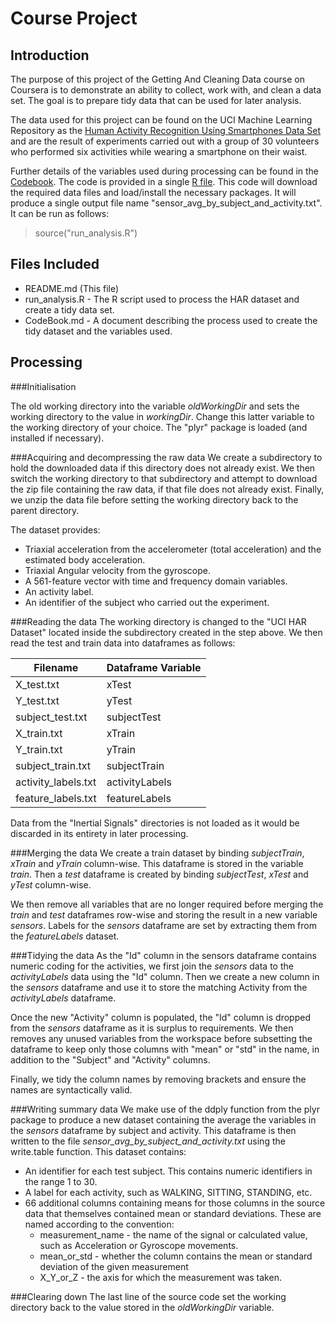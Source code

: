 # Course Project

## Introduction
The purpose of this project of the Getting And Cleaning Data course on Coursera is to demonstrate an ability to collect, work with, and clean a data set. The goal is to prepare tidy data that can be used for later analysis. 

The data used for this project can be found on the UCI Machine Learning Repository as the [Human Activity Recognition Using Smartphones Data Set](http://archive.ics.uci.edu/ml/datasets/Human+Activity+Recognition+Using+Smartphones) and are the result of experiments carried out with a group of 30 volunteers who performed six activities while wearing a smartphone on their waist. 

Further details of the variables used during processing can be found in the [Codebook](https://github.com/NLCSGRV/Getting-And-Cleaning-Data/blob/master/CODEBOOK.md). The code is provided in a single [R file](https://github.com/NLCSGRV/Getting-And-Cleaning-Data/blob/master/run_analysis.R). This code will download the required data files and load/install the necessary packages. It will produce a single output file name "sensor_avg_by_subject_and_activity.txt". It can be run as follows:

>source("run_analysis.R")

## Files Included
* README.md (This file)
* run_analysis.R - The R script used to process the HAR dataset and create a tidy data set.
* CodeBook.md - A document describing the process used to create the tidy dataset and the variables used.

## Processing

###Initialisation

The old working directory into the variable *oldWorkingDir* and sets the working directory to the value in *workingDir*. Change this latter variable to the working directory of your choice. The "plyr" package is loaded (and installed if necessary).

###Acquiring and decompressing the raw data
We create a subdirectory to hold the downloaded data if this directory does not already exist. We then switch the working directory to that subdirectory and attempt to download the zip file containing the raw data, if that file does not already exist. Finally, we unzip the data file before setting the working directory back to the parent directory.

The dataset provides:

* Triaxial acceleration from the accelerometer (total acceleration) and the estimated body acceleration.
* Triaxial Angular velocity from the gyroscope.
* A 561-feature vector with time and frequency domain variables.
* An activity label.
* An identifier of the subject who carried out the experiment. 

###Reading the data
The working directory is changed to the "UCI HAR Dataset" located inside the subdirectory created in the step above. We then read the test and train data into dataframes as follows:

| Filename            | Dataframe Variable |
|---------------------|--------------------|
| X_test.txt          | xTest              |
| Y_test.txt          | yTest              |
| subject_test.txt    | subjectTest        |
| X_train.txt         | xTrain             |
| Y_train.txt         | yTrain             |
| subject_train.txt   | subjectTrain       |
| activity_labels.txt | activityLabels     |
| feature_labels.txt  | featureLabels      |

Data from the "Inertial Signals" directories is not loaded as it would be discarded in its entirety in later processing.

###Merging the data
We create a train dataset by binding *subjectTrain*, *xTrain* and *yTrain* column-wise. This dataframe is stored in the variable *train*. Then a *test* dataframe is created by binding *subjectTest*, *xTest* and *yTest* column-wise.

We then remove all variables that are no longer required before merging the *train* and *test* dataframes row-wise and storing the result in a new variable *sensors*. Labels for the *sensors* dataframe are set by extracting them from the *featureLabels* dataset.

###Tidying the data
As the "Id" column in the sensors dataframe contains numeric coding for the activities, we first join the *sensors* data to the *activityLabels* data using the "Id" column. Then we create a new column in the *sensors* dataframe and use it to store the matching Activity from the *activityLabels* dataframe.

Once the new "Activity" column is populated, the "Id" column is dropped from the *sensors* dataframe as it is surplus to requirements. We then removes any unused variables from the workspace before subsetting the dataframe to keep only those columns with "mean" or "std" in the name, in addition to the "Subject" and "Activity" columns.

Finally, we tidy the column names by removing brackets and ensure the names are syntactically valid.

###Writing summary data
We make use of the ddply function from the plyr package to produce a new dataset containing the average the variables in the *sensors* dataframe by subject and activity. This dataframe is then written to the file *sensor_avg_by_subject_and_activity.txt* using the write.table function. This dataset contains:

* An identifier for each test subject. This contains numeric identifiers in the range 1 to 30.
* A label for each activity, such as WALKING, SITTING, STANDING, etc. 
* 66 additional columns containing means for those columns in the source data that themselves contained mean or standard deviations. These are named according to the convention:
   * measurement_name - the name of the signal or calculated value, such as Acceleration or Gyroscope movements.
   * mean_or_std - whether the column contains the mean or standard deviation of the given measurement
   * X_Y_or_Z - the axis for which the measurement was taken.

###Clearing down
The last line of the source code set the working directory back to the value stored in the *oldWorkingDir* variable.
